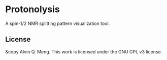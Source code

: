# Protonolysis

A spin-1/2 NMR splitting pattern visualization tool.

## License

&copy Alvin Q. Meng. This work is licensed under the GNU GPL v3 license.

